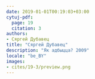```yaml
---
date: 2019-01-01T00:19:03+03:00
cytuj-pdf:
  page: 19
  citation: 3
authors:
- Сяргей Дубавец
title: "Сяргей Дубавец"
description: "Як адбыцца? 2009"
locale: "be_BY"
images:
- cites/19-3/preview.png
---
```


